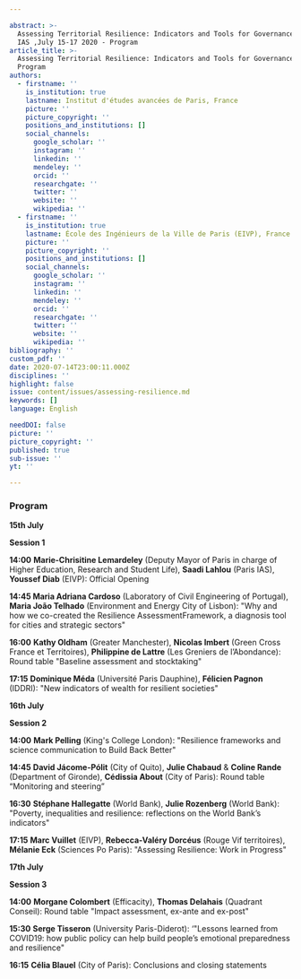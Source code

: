 ```yaml
---

abstract: >-
  Assessing Territorial Resilience: Indicators and Tools for Governance, Paris
  IAS ,July 15-17 2020 - Program
article_title: >-
  Assessing Territorial Resilience: Indicators and Tools for Governance -
  Program
authors:
  - firstname: ''
    is_institution: true
    lastname: Institut d'études avancées de Paris, France
    picture: ''
    picture_copyright: ''
    positions_and_institutions: []
    social_channels:
      google_scholar: ''
      instagram: ''
      linkedin: ''
      mendeley: ''
      orcid: ''
      researchgate: ''
      twitter: ''
      website: ''
      wikipedia: ''
  - firstname: ''
    is_institution: true
    lastname: École des Ingénieurs de la Ville de Paris (EIVP), France
    picture: ''
    picture_copyright: ''
    positions_and_institutions: []
    social_channels:
      google_scholar: ''
      instagram: ''
      linkedin: ''
      mendeley: ''
      orcid: ''
      researchgate: ''
      twitter: ''
      website: ''
      wikipedia: ''
bibliography: ''
custom_pdf: ''
date: 2020-07-14T23:00:11.000Z
disciplines: ''
highlight: false
issue: content/issues/assessing-resilience.md
keywords: []
language: English

needDOI: false
picture: ''
picture_copyright: ''
published: true
sub-issue: ''
yt: ''

---
```







### Program

**15th July**

**Session 1**

**14:00**    **Marie-Chrisitine Lemardeley** (Deputy Mayor of Paris in charge of Higher Education, Research and Student Life), **Saadi Lahlou** (Paris IAS), **Youssef Diab** (EIVP):  Official Opening

**14:45    Maria Adriana Cardoso** (Laboratory of Civil Engineering of Portugal), **Maria João Telhado** (Environment and Energy City of Lisbon): "Why and how we co-created the Resilience AssessmentFramework, a diagnosis tool for cities and strategic sectors"

**16:00**    **Kathy Oldham**  (Greater Manchester), **Nicolas Imbert** (Green Cross France et Territoires), **Philippine de Lattre** (Les Greniers de l’Abondance): Round table "Baseline assessment and stocktaking"

**17:15**    **Dominique Méda** (Université Paris Dauphine), **Félicien Pagnon** (IDDRI): "New indicators of wealth for resilient societies"

**16th July** 

**Session 2**

**14:00**    **Mark Pelling** (King's College London): "Resilience frameworks and science communication to Build Back Better"

**14:45**    **David Jácome-Pólit** (City of Quito), **Julie Chabaud** & **Coline Rande** (Department of Gironde),  **Cédissia About** (City of Paris): Round table “Monitoring and steering”

**16:30**   **Stéphane Hallegatte** (World Bank), **Julie Rozenberg** (World Bank): "Poverty, inequalities and resilience: reflections on the World Bank’s indicators"

**17:15**   **Marc Vuillet** (EIVP), **Rebecca-Valéry Dorcéus** (Rouge Vif territoires), **Mélanie Eck** (Sciences Po Paris): "Assessing Resilience: Work in Progress"

**17th July**

**Session 3**

**14:00**    **Morgane Colombert** (Efficacity), **Thomas Delahais** (Quadrant Conseil): Round table "Impact assessment, ex-ante and ex-post"

**15:30**    **Serge Tisseron** (University Paris-Diderot): ‘"Lessons learned from COVID19: how public policy can help build people’s emotional preparedness and resilience"

**16:15**   **Célia Blauel** (City of Paris): Conclusions and closing statements